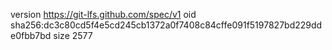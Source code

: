 version https://git-lfs.github.com/spec/v1
oid sha256:dc3c80cd5f4e5cd245cb1372a0f7408c84cffe091f5197827bd229dde0fbb7bd
size 2577
